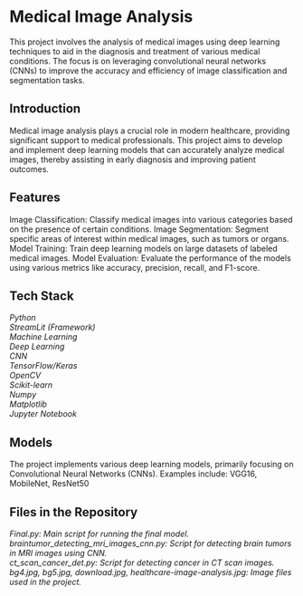 # Medical Image Analysis
This project involves the analysis of medical images using deep learning techniques to aid in the diagnosis and treatment of various medical conditions. The focus is on leveraging convolutional neural networks (CNNs) to improve the accuracy and efficiency of image classification and segmentation tasks.

## Introduction
Medical image analysis plays a crucial role in modern healthcare, providing significant support to medical professionals. This project aims to develop and implement deep learning models that can accurately analyze medical images, thereby assisting in early diagnosis and improving patient outcomes.

## Features
Image Classification: Classify medical images into various categories based on the presence of certain conditions.
Image Segmentation: Segment specific areas of interest within medical images, such as tumors or organs.
Model Training: Train deep learning models on large datasets of labeled medical images.
Model Evaluation: Evaluate the performance of the models using various metrics like accuracy, precision, recall, and F1-score.

## Tech Stack
*Python* <br>
*StreamLit (Framework)* <br>
*Machine Learning* <br>
*Deep Learning* <br>
*CNN* <br>
*TensorFlow/Keras* <br>
*OpenCV* <br>
*Scikit-learn* <br>
*Numpy* <br>
*Matplotlib* <br>
*Jupyter Notebook* <br>

## Models
The project implements various deep learning models, primarily focusing on Convolutional Neural Networks (CNNs). Examples include:
VGG16, MobileNet, ResNet50

## Files in the Repository
*Final.py: Main script for running the final model.* <br>
*braintumor_detecting_mri_images_cnn.py: Script for detecting brain tumors in MRI images using CNN.* <br>
*ct_scan_cancer_det.py: Script for detecting cancer in CT scan images.* <br>
*bg4.jpg, bg5.jpg, download.jpg, healthcare-image-analysis.jpg: Image files used in the project.* <br>

